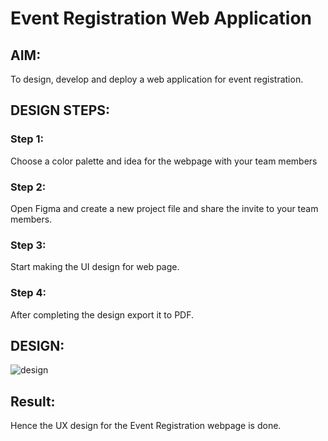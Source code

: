 # Event Registration Web Application

## AIM:
To design, develop and deploy a web application for event registration.

## DESIGN STEPS:

### Step 1:

Choose a color palette and idea for the webpage with your team members

### Step 2:

Open Figma and create a new project file and share the invite to your team members.

### Step 3:

Start making the UI design for web page.

### Step 4:

After completing the design export it to PDF.

## DESIGN:

![design](https://user-images.githubusercontent.com/118791778/215084224-0adfa3bf-ea57-480a-b7da-d3f541627fff.jpg)

## Result:

Hence the UX design for the Event Registration webpage is done.
